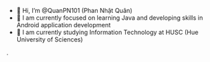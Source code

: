 - 👋 Hi, I’m @QuanPN101 (Phan Nhật Quân)
- 👀 I am currently focused on learning Java and developing skills in Android application development
- 🌱 I am currently studying Information Technology at HUSC (Hue University of Sciences)

.
<!---
QuanPN101/QuanPN101 is a ✨ special ✨ repository because its `README.md` (this file) appears on your GitHub profile.
You can click the Preview link to take a look at your changes.
--->
